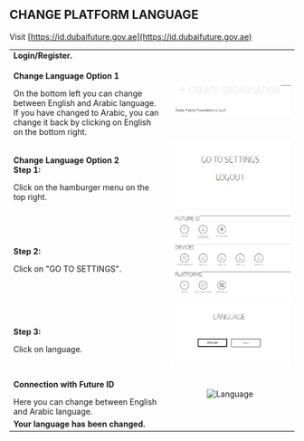 ## CHANGE PLATFORM LANGUAGE <br>

Visit [https://id.dubaifuture.gov.ae](https://id.dubaifuture.gov.ae)

<table>
  <thead>
  </thead>
  <tbody>
    <tr>
      <tr><td colspan="3"><b>Login/Register.</b></td>
    </tr>
    <tr>
    <td style="text-align: left"><p><b>Change Language Option 1</b></p>On the bottom left you can change between English and Arabic language. If you have changed to Arabic, you can change it back by clicking on English on the bottom right.</td>
    <td style="text-align: center"><img src="changeplatformlanguage01.JPG" alt="Change Language 1"></td>
    </tr>
    <td style="text-align: left"><p><b>Change Language Option 2<br>Step 1:</b></p>Click on the hamburger menu on the top right.</td>
    <td style="text-align: center"><img src="languagefid01.JPG" alt="Language"></td>
    </tr>
    <tr>
    <td style="text-align: left"><p><b>Step 2:</b></p>Click on "GO TO SETTINGS".</td>
    <td style="text-align: center"><img src="languagefid02.JPG" alt="Language"></td>
    </tr>
    <tr>
    <td style="text-align: left"><p><b>Step 3:</b></p>Click on language.</td>
    <td style="text-align: center"><img src="languagefid03.JPG" alt="Language"></td>
    </tr>
    <tr>
    <td style="text-align: left"><p><b>Connection with Future ID</b></p>Here you can change between English and Arabic language.</td>
    <td style="text-align: center"><img src="languagefid04.JPG" alt="Language"></td>
    </tr>
    <tr>
      <tr><td colspan="3"><b>Your language has been changed.</b></td>
    </tr>
    </tbody>
</table>

